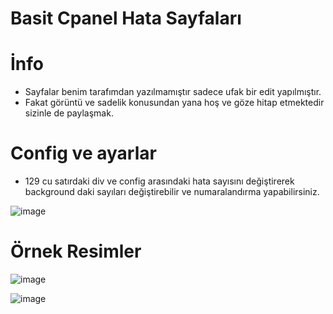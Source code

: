 # Basit Cpanel Hata Sayfaları

# İnfo


- Sayfalar benim tarafımdan yazılmamıştır sadece ufak bir edit yapılmıştır.
- Fakat görüntü ve sadelik konusundan yana hoş ve göze hitap etmektedir sizinle de paylaşmak.

# Config ve ayarlar

- 129 cu satırdaki div ve config arasındaki hata sayısını değiştirerek background daki sayıları değiştirebilir ve numaralandırma yapabilirsiniz.

![image](https://github.com/This-null/cpanel-hata-sayfalari/assets/60463845/c2cb4f6d-58a5-4ff4-b11a-e6c1c65b2786)


# Örnek Resimler

![image](https://github.com/This-null/cpanel-hata-sayfalari/assets/60463845/35f2446c-c017-4f62-9579-d3766abac126)

![image](https://github.com/This-null/cpanel-hata-sayfalari/assets/60463845/f4ed1174-b89a-42c3-a710-8e8ada3f48a4)


